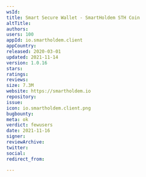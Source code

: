 ```yaml
---
wsId: 
title: Smart Secure Wallet - SmartHoldem STH Coin
altTitle: 
authors: 
users: 100
appId: io.smartholdem.client
appCountry: 
released: 2020-03-01
updated: 2021-11-14
version: 1.0.16
stars: 
ratings: 
reviews: 
size: 7.3M
website: https://smartholdem.io
repository: 
issue: 
icon: io.smartholdem.client.png
bugbounty: 
meta: ok
verdict: fewusers
date: 2021-11-16
signer: 
reviewArchive: 
twitter: 
social: 
redirect_from: 

---
```


